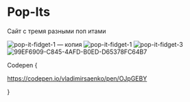 # Pop-Its

Сайт с тремя разными поп итами 

![pop-it-fidget-1 — копия](https://user-images.githubusercontent.com/56477695/122687635-2ff05c80-d220-11eb-9a57-4a649c6d3114.jpg)
![pop-it-fidget-1](https://user-images.githubusercontent.com/56477695/122687641-341c7a00-d220-11eb-8abb-e270bb9f2d51.jpg)
![pop-it-fidget-3](https://user-images.githubusercontent.com/56477695/122687643-37176a80-d220-11eb-941a-6cd1e3ae7297.jpg)
![99EF6909-C845-4AFD-B0ED-D65378FC64B7](https://user-images.githubusercontent.com/56477695/122687648-3da5e200-d220-11eb-97a1-2a42512ed724.jpeg)

Codepen {

https://codepen.io/vladimirsaenko/pen/OJpGEBY

}
